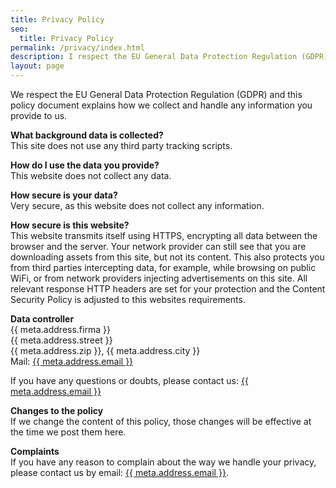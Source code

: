 ```yaml
---
title: Privacy Policy
seo:
  title: Privacy Policy
permalink: /privacy/index.html
description: I respect the EU General Data Protection Regulation (GDPR). This policy document explains how I collect and handle any information you provide to me.
layout: page
---
```


We respect the EU General Data Protection Regulation (GDPR) and this policy document explains how we collect and handle any information you provide to us.

**What background data is collected?**  
This site does not use any third party tracking scripts.

**How do I use the data you provide?**  
This website does not collect any data.

**How secure is your data?**  
Very secure, as this website does not collect any information.

**How secure is this website?**  
This website transmits itself using HTTPS, encrypting all data between the browser and the server. Your network provider can still see that you are downloading assets from this site, but not its content. This also protects you from third parties intercepting data, for example, while browsing on public WiFi, or from network providers injecting advertisements on this site. All relevant response HTTP headers are set for your protection and the Content Security Policy is adjusted to this websites requirements.

**Data controller**  
{{ meta.address.firma }}  
{{ meta.address.street }}  
{{ meta.address.zip }}, {{ meta.address.city }}  
Mail: <a href="mailto:{{ meta.address.email }}">{{ meta.address.email }}</a>

If you have any questions or doubts, please contact us: <a href="mailto:{{ meta.address.email }}">{{ meta.address.email }}</a>

**Changes to the policy**  
If we change the content of this policy, those changes will be effective at the time we post them here.

**Complaints**  
If you have any reason to complain about the way we handle your privacy, please contact us by email: <a href="mailto:{{ meta.address.email }}">{{ meta.address.email }}</a>.
